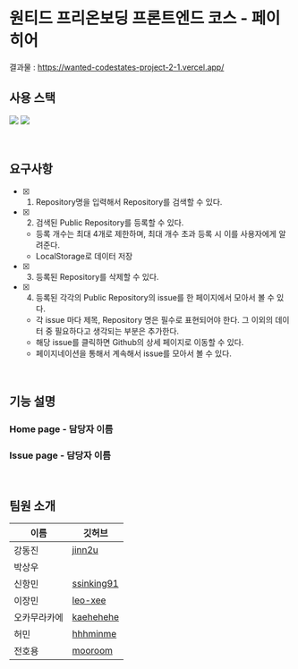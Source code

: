 # 원티드 프리온보딩 프론트엔드 코스 - 페이히어

결과물 : https://wanted-codestates-project-2-1.vercel.app/ 

## 사용 스택
<p>
  <img src="https://img.shields.io/badge/react-%2320232a.svg?style=for-the-badge&logo=react&logoColor=%2361DAFB" />
  <img src="https://img.shields.io/badge/styled--components-DB7093?style=for-the-badge&logo=styled-components&logoColor=white" />
</p>

<br />

## 요구사항
- [x] 1. Repository명을 입력해서 Repository를 검색할 수 있다.
- [x] 2. 검색된 Public Repository를 등록할 수 있다.
    - 등록 개수는 최대 4개로 제한하며, 최대 개수 초과 등록 시 이를 사용자에게 알려준다.
    - LocalStorage로 데이터 저장
- [x] 3. 등록된 Repository를 삭제할 수 있다.
- [x] 4. 등록된 각각의 Public Repository의 issue를 한 페이지에서 모아서 볼 수 있다.
    - 각 issue 마다 제목, Repository 명은 필수로 표현되어야 한다. 그 이외의 데이터 중 필요하다고 생각되는 부분은 추가한다.
    - 해당 issue를 클릭하면 Github의 상세 페이지로 이동할 수 있다.
    - 페이지네이션을 통해서 계속해서 issue를 모아서 볼 수 있다.

<br />

## 기능 설명
### Home page - 담당자 이름

### Issue page - 담당자 이름

<br />

## 팀원 소개

| 이름 | 깃허브 |
| --- | --- |
| 강동진 | [jinn2u](https://github.com/jinn2u) |
| 박상우 | []()|
| 신항민 | [ssinking91](https://github.com/ssinking91) |
| 이장민 | [leo-xee](https://github.com/leo-xee) |
| 오카무라카에 | [kaehehehe](https://github.com/kaehehehe) |
| 허민 | [hhhminme](https://github.com/hhhminme) |
| 전호용 | [mooroom](https://github.com/mooroom) |
